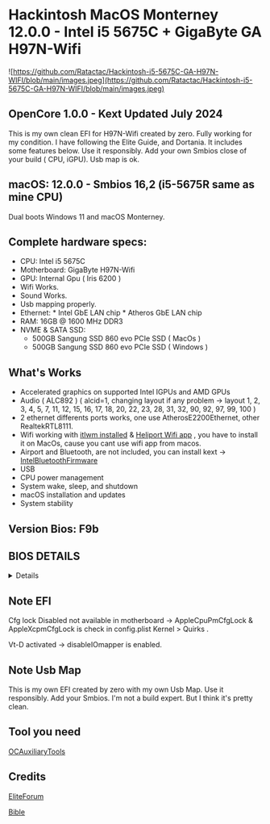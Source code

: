 # Hackintosh MacOS Monterney 12.0.0 - Intel i5 5675C + GigaByte GA H97N-Wifi


![https://github.com/Ratactac/Hackintosh-i5-5675C-GA-H97N-WIFI/blob/main/images.jpeg](https://github.com/Ratactac/Hackintosh-i5-5675C-GA-H97N-WIFI/blob/main/images.jpeg)

## OpenCore 1.0.0  - Kext Updated July 2024

This is my own clean EFI for H97N-Wifi created by zero. Fully working for my condition. I have following the Elite Guide, and Dortania. It includes some features below. Use it responsibly. Add your own Smbios close of your build ( CPU, iGPU). Usb map is ok.

## macOS: 12.0.0 - Smbios 16,2 (i5-5675R same as mine CPU)
Dual boots Windows 11 and macOS Monterney.

## Complete hardware specs:
  + CPU: Intel i5 5675C
  + Motherboard: GigaByte H97N-Wifi
  + GPU: Internal Gpu ( Iris 6200 )
  + Wifi Works.
  + Sound Works.
  + Usb mapping properly.  
  + Ethernet: * Intel GbE LAN chip 
              * Atheros GbE LAN chip 
  + RAM: 16GB @ 1600 MHz DDR3
  + NVME & SATA SSD:
      + 500GB Sangung SSD 860 evo PCIe SSD ( MacOs )
      + 500GB Sangung SSD 860 evo PCIe SSD ( Windows )

## What's Works
+ Accelerated graphics on supported Intel IGPUs and AMD GPUs
+ Audio ( ALC892 ) ( alcid=1, changing layout if any problem -> layout 1, 2, 3, 4, 5, 7, 11, 12, 15, 16, 17, 18, 20, 22, 23, 28, 31, 32, 90, 92, 97, 99, 100 ) 
+ 2 ethernet differents ports works, one use AtherosE2200Ethernet, other RealtekRTL8111.
+ Wifi working with [itlwm installed](https://github.com/OpenIntelWireless/itlwm/releases) & [Heliport Wifi app](https://github.com/OpenIntelWireless/HeliPort/releases) , you have to install it on MacOs, cause you cant use wifi app from macos.
+ Airport and Bluetooth, are not included, you can install kext -> [IntelBluetoothFirmware](https://github.com/OpenIntelWireless/IntelBluetoothFirmware/releases)
+ USB
+ CPU power management
+ System wake, sleep, and shutdown
+ macOS installation and updates
+ System stability

## Version Bios: F9b
## BIOS DETAILS
<details>
+ Memory XMP Profile 1: Enabled (if supported by RAM)

+ ## BIOS Features
Fast Boot	Disabled
VT-d	Enabled
Windows 8 Features	Windows 8 WHQL
CSM Support	Never
Secure Boot	Disabled

+ ## Peripherals
Field	Value
XHCI Mode	Enabled
Intel Processor Graphics	Enabled
Intel Processor Graphics Memory Allocation	96M*
DVMT Total Memory Size	MAX
Legacy USB Support	Disabled
XHCI Handoff	Enabled
Super IO Configuration → Serial Port A	Disabled
          
  </details>

## Note EFI

Cfg lock Disabled not available in motherboard ->  AppleCpuPmCfgLock & AppleXcpmCfgLock is check in config.plist Kernel > Quirks .

Vt-D activated    -> disableIOmapper is enabled.

## Note Usb Map 

This is my own EFI created by zero with my own Usb Map. Use it responsibly. Add your Smbios. I'm not a build expert. But I think it's pretty clean.
  
## Tool you need

[OCAuxiliaryTools](https://github.com/ic005k/OCAuxiliaryTools)

## Credits 

[EliteForum](https://elitemacx86.com/)

[Bible](https://dortania.github.io/docs/latest/Configuration.html)
